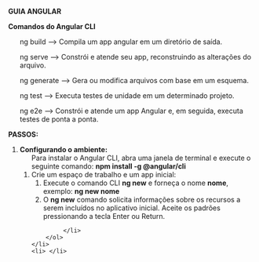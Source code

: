 <b>GUIA ANGULAR</b>

<b>Comandos do Angular CLI </b>
<ul> ng build  --> Compila um app angular em um diretório de saída.</ul>
<ul> ng serve  --> Constrói e atende seu app, reconstruindo as alterações do arquivo.</ul>
<ul> ng generate  --> Gera ou modifica arquivos com base em um esquema.</ul>
<ul> ng test  --> Executa testes de unidade em um determinado projeto. </ul>
<ul> ng e2e  --> Constrói e atende um app Angular e, em seguida, executa testes de ponta a ponta.</ul>

<b>PASSOS: </b><br>
<ol>
    <li><b>Configurando o ambiente: </b>
    <ul>Para instalar o Angular CLI, abra uma janela de terminal e execute o seguinte comando: <b> npm install -g @angular/cli </b> </ul>
        <ol>
            <li>Crie um espaço de trabalho e um app inicial:
                <ol>
                    <li>Execute o comando CLI <b>ng new</b> e forneça o nome <b>nome</b>, exemplo: <b> ng new nome </b> </li>
                    <li> O <b>ng new</b> comando solicita informações sobre os recursos a serem incluídos no aplicativo inicial. Aceite os padrões pressionando a tecla Enter ou Return. </li>
                </ol>
            
             </li>
        </ol>
    </li>
    <li> </li>
</ol>
